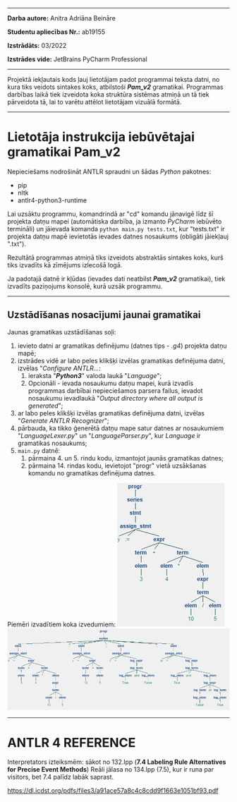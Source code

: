 *********

**Darba autore:** Anitra Adriāna Beināre

**Studentu apliecības Nr.:** ab19155

**Izstrādāts:** 03/2022

**Izstrādes vide:** JetBrains PyCharm Professional

*********

Projektā iekļautais kods ļauj lietotājam padot programmai teksta datni, 
no kura tiks veidots sintakes koks, atbilstoši **_Pam_v2_** gramatikai.
Programmas darbības laikā tiek izveidota koka struktūra sistēmas atmiņā un tā tiek pārveidota tā, 
lai to varētu attēlot lietotājam vizuālā formātā.  


*********

# Lietotāja instrukcija iebūvētajai gramatikai Pam_v2

Nepieciešams nodrošināt ANTLR spraudni un šādas _Python_ pakotnes:
* pip
* nltk
* antlr4-python3-runtime

Lai uzsāktu programmu, komandrindā ar "cd" komandu jānavigē līdz šī projekta 
datņu mapei (automātiska darbība, ja izmanto _PyCharm_ iebūvēto termināli) un jāievada komanda `python main.py tests.txt`, 
kur "tests.txt" ir projekta datņu mapē ievietotās ievades datnes nosaukums (obligāti jāiekļauj ".txt"). 

Rezultātā programmas atmiņā tiks izveidots abstraktās sintakes koks, 
kurš tiks izvadīts kā zīmējums izlecošā logā. 

Ja padotajā datnē ir kļūdas (ievades dati neatbilst **_Pam_v2_** gramatikai), 
tiek izvadīts paziņojums konsolē, kurā uzsāk programmu.

*********

## Uzstādīšanas nosacījumi jaunai gramatikai

Jaunas gramatikas uzstādīšanas soļi:
1) ievieto datni ar gramatikas definējumu (datnes tips - _.g4_) projekta datņu mapē;
2) izstrādes vidē ar labo peles klikšķi izvēlas gramatikas definējuma datni, izvēlas "_Configure ANTLR..._:
   1) ieraksta "**_Python3_**" valoda laukā "_Language_";
   2) Opcionāli - ievada nosaukumu datņu mapei, kurā izvadīs programmas darbībai nepieciešamos parsera failus, ievadot nosaukumu
   ievadlaukā "_Output directory where all output is generated_";
3) ar labo peles klikšķi izvēlas gramatikas definējuma datni, izvēlas "_Generate ANTLR Recognizer_";
4) pārbauda, ka tikko ģenerētā datņu mape satur datnes ar nosaukumiem "_LanguageLexer.py_" un "_LanguageParser.py_", 
   kur _Language_ ir gramatikas nosaukums;
5) `main.py` datnē:
   1) pārmaina 4. un 5. rindu kodu, izmantojot jaunās gramatikas datnes;
   2) pārmaina 14. rindas kodu, ievietojot "progr" vietā uzsākšanas komandu no gramatikas definējuma datnes.

Piemēri izvadītiem koka izvedumiem:
![img_2.png](img_2.png)
![img_5.png](img_5.png)
*********

# ANTLR 4 REFERENCE

Interpretators izteiksmēm: sākot no 132.lpp (**7.4 Labeling Rule Alternatives for Precise Event Methods**)
Reāli jālasa no 134.lpp (7.5), kur ir runa par visitors, bet 7.4 palīdz labāk saprast.  

https://dl.icdst.org/pdfs/files3/a91ace57a8c4c8cdd9f1663e1051bf93.pdf
